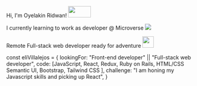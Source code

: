 Hi, I'm Oyelakin Ridwan! <img src="https://media.giphy.com/media/inyqrgp9o3NUA/giphy.gif" width="60" height="30">

I currently learning to work as developer @ Microverse ![](C:\Users\user\Pictures\microverse.png)


Remote Full-stack web developer ready for adventure <img src="https://media.giphy.com/media/cFdHXXm5GhJsc/giphy.gif" width="30" height="30">

<p>const eliVillalejos = {
  lookingFor: "Front-end developer" || "Full-stack web developer",
  code: [JavaScript, React, Redux, Ruby on Rails, HTML/CSS Semantic UI, Bootstrap, 
  Tailwind CSS ],
  challenge: "I am honing my Javascript skills and picking up React",
}</p>

